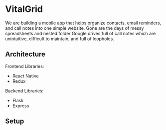 # VitalGrid

We are building a mobile app that helps organize contacts, email reminders, and call notes into one simple website. Gone are the days of messy spreadsheets and nested folder Google drives full of call notes which are unintuitive, difficult to maintain, and full of loopholes.

## Architecture

Frontend Libraries:

- React Native
- Redux

Backend Libraries:

- Flask
- Express

## Setup

